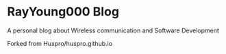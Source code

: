 # RayYoung000 Blog

A personal blog about Wireless communication and Software Development

Forked from Huxpro/huxpro.github.io